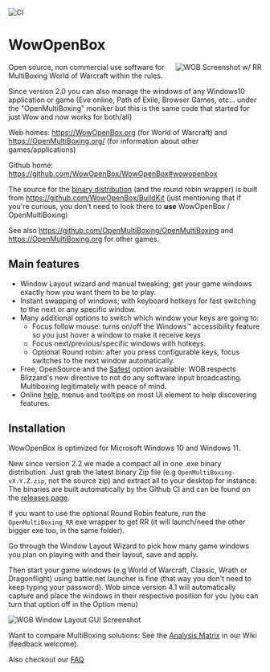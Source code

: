 ![CI](https://github.com/WowOpenBox/WowOpenBox/workflows/CI/badge.svg)
# WowOpenBox
<img src="https://wowopenbox.org/sshot4_2.png" alt="WOB Screenshot w/ RR" align="right">

Open source, non commercial use software for MultiBoxing World of Warcraft within the rules.

Since version 2.0 you can also manage the windows of any Windows10 application or game (Eve online, Path of Exile, Browser Games, etc... under the "OpenMultiBoxing" moniker but this is the same code that started for just Wow and now works for both/all)

Web homes: https://WowOpenBox.org (for World of Warcraft) and https://OpenMultiBoxing.org/ (for information about other games/applications)

Github home: https://github.com/WowOpenBox/WowOpenBox#wowopenbox

The source for the [binary distribution](https://github.com/WowOpenBox/WowOpenBox/releases) (and the round robin wrapper) is built from https://github.com/WowOpenBox/BuildKit (just mentioning that if you're curious, you don't need to look there to **use** WowOpenBox / OpenMultiBoxing)

See also https://github.com/OpenMultiBoxing/OpenMultiBoxing and https://OpenMultiBoxing.org for other games.

## Main features

- Window Layout wizard and manual tweaking; get your game windows exactly how you want them to be to play.
- Instant swapping of windows; with keyboard hotkeys for fast switching to the next or any specific window.
- Many additional options to switch which window your keys are going to:
  - Focus follow mouse: turns on/off the Windows&trade; accessibility feature so you just hover a window to make it receive keys
  - Focus next/previous/specific windows with hotkeys.
  - Optional Round robin: after you press configurable keys, focus switches to the next window automatically.
- Free, OpenSource and the [Safest](https://github.com/WowOpenBox/WowOpenBox/wiki/FAQ#i-heard-wob-is-safer-than-jmb-how-so) option available: WOB respects Blizzard's new directive to not do any software input broadcasting. Multiboxing legitimately with peace of mind.
- Online [help](https://wowopenbox.org/help), menus and tooltips on most UI element to help discovering features.

## Installation

WowOpenBox is optimized for Microsoft Windows 10 and Windows 11.

New since version 2.2 we made a compact all in one .exe binary distribution. Just grab the latest binary Zip file (e.g `OpenMultiBoxing-vX.Y.Z.zip`, not the source zip) and extract all to your desktop for instance. The binaries are built automatically by the Github CI and can be found on the [releases page](https://github.com/WowOpenBox/WowOpenBox/releases).

If you want to use the optional Round Robin feature, run the `OpenMultiBoxing_RR` exe wrapper to get RR (it will launch/need the other bigger exe too, in the same folder).

Go through the Window Layout Wizard to pick how many game windows you plan on playing with and their layout, save and apply.

Then start your game windows (e.g World of Warcraft, Classic, Wrath or Dragonflight) using battle.net launcher is fine (that way you don't need to keep typing your password). Wob since version 4.1 will automatically capture and place the windows in their respective position for you (you can turn that option off in the Option menu)

![WOB Window Layout GUI Screenshot](https://wowopenbox.org/sshotWindowLayout.png?src=github)

Want to compare MultiBoxing solutions: See the [Analysis Matrix](https://github.com/WowOpenBox/WowOpenBox/wiki/compare) in our Wiki (feedback welcome).

Also checkout our [FAQ](https://github.com/WowOpenBox/WowOpenBox/wiki/FAQ)
